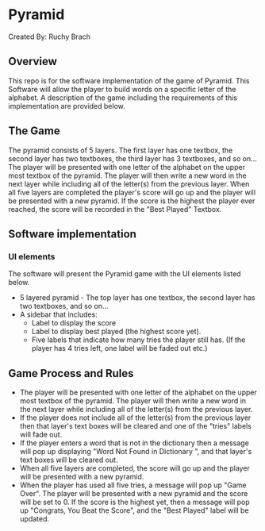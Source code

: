 # Pyramid
Created By: Ruchy Brach

## Overview
 This repo is for the software implementation of the game of Pyramid.
This Software will allow the player to build words on a specific letter of the alphabet. A description of the game including the requirements of this implementation are provided below. 

## The Game
 The pyramid consists of 5 layers. The first layer has one textbox, the second layer has two textboxes, the third layer has 3 textboxes, and so on...
The player will be presented with one letter of the alphabet on the upper most textbox of the pyramid. The player will then write a new word in the next layer while including all of the letter(s) from the previous layer.
When all five layers are completed the player's score will go up and the player will be presented with a new pyramid. If the score is the highest the player ever reached, the score will be recorded in the "Best Played" Textbox. 

## Software implementation
### UI elements
The software will present the Pyramid game with the UI elements listed below.
* 5 layered pyramid - The top layer has one textbox, the second layer has two textboxes, and so on...
* A sidebar that includes:
  - Label to display the score
  - Label to display best played (the highest score yet).
  - Five labels that indicate how many tries the player still has. (If the player has 4 tries left, one label will be faded out etc.)
## Game Process and Rules
* The player will be presented  with one letter of the alphabet on the upper most textbox of the pyramid. The player will then write a new word in the next layer while including all of the letter(s) from the previous layer. 
* If the player does not include all of the letter(s) from the previous layer then that layer's text boxes will be cleared and one of the "tries" labels will fade out.
* If the player enters a word that is not in the dictionary then a message will pop up displaying "Word Not Found in Dictionary ", and that layer's text boxes will be cleared out. 
* When all five layers are completed, the score will go up and the player will be presented with a new pyramid.
* When the player has used all five tries, a message will pop up "Game Over". The player will be presented with a new pyramid and the score will be set to 0. If the score is the highest yet, then a message will pop up "Congrats, You Beat the Score", and the "Best Played" label will be updated.
